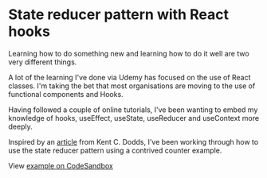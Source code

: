 # State reducer pattern with React hooks

Learning how to do something new and learning how to do it well are two very different things.

A lot of the learning I've done via Udemy has focused on the use of React classes. I'm taking the bet that most organisations are moving to the use of functional components and Hooks.

Having followed a couple of online tutorials, I've been wanting to embed my knowledge of hooks, useEffect, useState, useReducer and useContext more deeply.

Inspired by an [article](https://kentcdodds.com/blog/the-state-reducer-pattern-with-react-hooks) from Kent C. Dodds, I've been working through how to use the state reducer pattern using a contrived counter example.

View [example on CodeSandbox](https://codesandbox.io/s/reverent-jackson-l4dk4?fontsize=14&hidenavigation=1&theme=dark)
